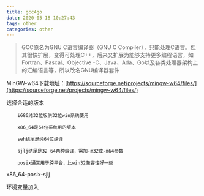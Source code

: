 ```yaml
---
title: gcc4go
date: 2020-05-18 10:27:43
tags: other
categories: other
---
```


> GCC原名为GNU C语言编译器（GNU C Compiler），只能处理C语言。但其很快扩展，变得可处理C++，后来又扩展为能够支持更多编程语言，如Fortran、Pascal、Objective -C、Java、Ada、Go以及各类处理器架构上的汇编语言等，所以改名GNU编译器套件

MinGW-w64下载地址：[https://sourceforge.net/projects/mingw-w64/files/](https://sourceforge.net/projects/mingw-w64/files/)

选择合适的版本


```
    i686纯32位版供32位win系统使用

    x86_64是64位系统用的版本

    seh结尾是纯64位编译

    sjlj结尾是32 64两种编译，需加-m32或-m64参数

    posix通常用于跨平台，比win32兼容性好一些
```

x86_64-posix-sjlj

环境变量加入 

<!--more-->



